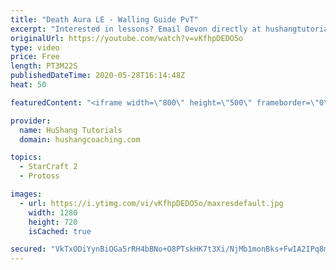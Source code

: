 ```yaml
---
title: "Death Aura LE - Walling Guide PvT"
excerpt: "Interested in lessons? Email Devon directly at hushangtutorials@outlook.com ------------------------------------------------------------------------------------------------------- Want to support HuShang Tutorials directly? Patreon is a website where you can contribute a monthly donation that will help"
originalUrl: https://youtube.com/watch?v=vKfhpDEDO5o
type: video
price: Free
length: PT3M22S
publishedDateTime: 2020-05-28T16:14:48Z
heat: 50

featuredContent: "<iframe width=\"800\" height=\"500\" frameborder=\"0\" src=\"https://www.youtube.com/embed/vKfhpDEDO5o\" allow=\"accelerometer; autoplay; encrypted-media; gyroscope; picture-in-picture\" allowfullscreen></iframe>"

provider:
  name: HuShang Tutorials
  domain: hushangcoaching.com

topics:
  - StarCraft 2
  - Protoss

images:
  - url: https://i.ytimg.com/vi/vKfhpDEDO5o/maxresdefault.jpg
    width: 1280
    height: 720
    isCached: true

secured: "VkTxODiYynBiOGa5rRH4bBNo+O8PTskHK7t3Xi/NjMb1monBks+FwIA2IPq8mnX6BrZFk+A2nOt335aRejfHEBz7Jy+62mkPyZGLjTlAjN7WlwxyiqBqLNL/zHES9SXEksjWvf5AIhxm5BoghITRveC7PMyM8JXcyqxmWJjwv4HGfEs5RM61V0FF8ItxoEbemfenSRW7+RtCeNwS8FBMQlhJC7cIZ0uuFyyjQ5yKBWu3KDabQelD1O6PlUkXClMS+6GIrbog2TJyjI5PDLn/txJB20x8NtG3b800JaIB0lDm+prQDOHaEvIqkEs3FPf+KQOipr5WblQlZ9U6DaxG0JXqI4ttZZ3TxvJgKHXVMWjLCvdEuesrwxOCxFZ6oOWIAfIpNo/sv7GkmmMqwGE0+6hacx8hCOgD9Nel/eBJrak=;rw/OpF2QsK7sIDIHiqLnfQ=="
---
```


